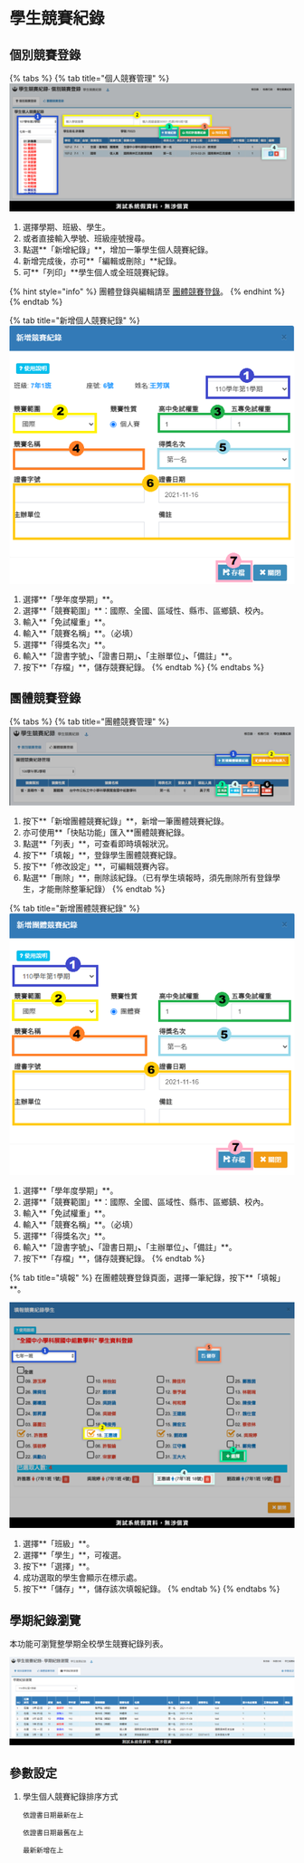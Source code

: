 # 學生競賽紀錄

## 個別競賽登錄

{% tabs %}
{% tab title="個人競賽管理" %}
![](../.gitbook/assets/individual.png)

1. 選擇學期、班級、學生。
2. 或者直接輸入學號、班級座號搜尋。
3. 點選**「新增紀錄」**，增加一筆學生個人競賽紀錄。
4. 新增完成後，亦可**「編輯或刪除」**紀錄。
5. 可**「列印」**學生個人或全班競賽紀錄。

{% hint style="info" %}
團體登錄與編輯請至 [團體競賽登錄](sheng.md#tuan-ti-jing-sai-deng-lu)。
{% endhint %}
{% endtab %}

{% tab title="新增個人競賽紀錄" %}
![](<../.gitbook/assets/individual2 (1).png>)

1. 選擇**「學年度學期」**。
2. 選擇**「競賽範圍」**：國際、全國、區域性、縣市、區鄉鎮、校內。
3. 輸入**「免試權重」**。
4. 輸入**「競賽名稱」**。（必填）
5. 選擇**「得獎名次」**。
6. 輸入**「證書字號」**、**「證書日期」**、**「主辦單位」**、**「備註」**。
7. 按下**「存檔」**，儲存競賽紀錄。
{% endtab %}
{% endtabs %}

## 團體競賽登錄

{% tabs %}
{% tab title="團體競賽管理" %}
![](<../.gitbook/assets/group-input (1).png>)

1. 按下**「新增團體競賽紀錄」**，新增一筆團體競賽紀錄。
2. 亦可使用**「快貼功能」匯入**團體競賽紀錄。
3. 點選**「列表」**，可查看即時填報狀況。
4. 按下**「填報」**，登錄學生團體競賽紀錄。
5. 按下**「修改設定」**，可編輯競賽內容。
6. 點選**「刪除」**，刪除該紀錄。（已有學生填報時，須先刪除所有登錄學生，才能刪除整筆紀錄）
{% endtab %}

{% tab title="新增團體競賽紀錄" %}
![](<../.gitbook/assets/group-input3 (1).png>)

1. 選擇**「學年度學期」**。
2. 選擇**「競賽範圍」**：國際、全國、區域性、縣市、區鄉鎮、校內。
3. 輸入**「免試權重」**。
4. 輸入**「競賽名稱」**。（必填）
5. 選擇**「得獎名次」**。
6. 輸入**「證書字號」**、**「證書日期」**、**「主辦單位」**、**「備註」**。
7. 按下**「存檔」**，儲存競賽紀錄。
{% endtab %}

{% tab title="填報" %}
在團體競賽登錄頁面，選擇一筆紀錄，按下**「填報」**。

![](../.gitbook/assets/group-input2.png)

1. 選擇**「班級」**。
2. 選擇**「學生」**，可複選。
3. 按下**「選擇」**。
4. 成功選取的學生會顯示在標示處。
5. 按下**「儲存」**，儲存該次填報紀錄。
{% endtab %}
{% endtabs %}

## 學期紀錄瀏覽

本功能可瀏覽整學期全校學生競賽紀錄列表。

![](../.gitbook/assets/race-record.png)

## 參數設定

1.  學生個人競賽紀錄排序方式

    `依證書日期最新在上`

    `依證書日期最舊在上`

    `最新新增在上`
